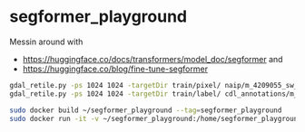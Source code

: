 # segformer_playground

Messin around with
 - https://huggingface.co/docs/transformers/model_doc/segformer and
 - https://huggingface.co/blog/fine-tune-segformer

```bash
gdal_retile.py -ps 1024 1024 -targetDir train/pixel/ naip/m_4209055_sw_15_1_20170819.tif
gdal_retile.py -ps 1024 1024 -targetDir train/label/ cdl_annotations/m_4209055_sw_15_1_20170819.tif
```

```bash
sudo docker build ~/segformer_playground --tag=segformer_playground
sudo docker run -it -v ~/segformer_playground:/home/segformer_playground segformer_playground bash
```